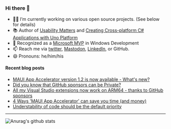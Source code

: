### Hi there 👋

- 👨‍💻 I’m currently working on various open source projects. (See below for details)
- 📚 Author of [Usability Matters](https://www.manning.com/books/usability-matters?a_aid=mrlacey) and [Creating Cross-platform C# Applications with Uno Platform](https://www.packtpub.com/product/creating-cross-platform-c-applications-with-uno-platform/9781801078498)
- 🏅 Recognized as a [Microsoft MVP](https://mvp.microsoft.com/en-us/PublicProfile/5001397?fullName=Matt%20Lacey) in Windows Development
- 📫 Reach me via [twitter](https://twitter.com/mrlacey), <a rel="me" href="https://fosstodon.org/@mrlacey">Mastodon</a>, [LinkedIn](https://www.linkedin.com/in/mrlacey), or GitHub.
- 😄 Pronouns: he/him/his

<!--
**mrlacey/mrlacey** is a ✨ _special_ ✨ repository because its `README.md` (this file) appears on your GitHub profile.

Here are some ideas to get you started:

- 🔭 I’m currently working on ...
- 🌱 I’m currently learning ...
- 👯 I’m looking to collaborate on ...
- 🤔 I’m looking for help with ...
- 💬 Ask me about ...
- 📫 How to reach me: ...
- 😄 Pronouns: ...
- ⚡ Fun fact: ...
-->

#### Recent blog posts
<!-- BLOG-POST-LIST:START -->
- [MAUI App Accelerator version 1.2 is now available - What&#39;s new?](https://www.mrlacey.com/2023/01/maui-app-accelerator-version-12-is-now.html)
- [Did you know that GitHub sponsors can be Private?](https://www.mrlacey.com/2023/01/did-you-know-that-github-sponsors-can.html)
- [All my Visual Studio extensions now work on ARM64 - thanks to GitHub sponsors](https://www.mrlacey.com/2023/01/all-my-visual-studio-extensions-now.html)
- [4 Ways &#39;MAUI App Accelerator&#39; can save you time &lpar;and money&rpar;](https://www.mrlacey.com/2023/01/4-ways-maui-app-accelerator-can-save.html)
- [Understability of code should be the default priority](https://www.mrlacey.com/2022/12/understability-of-code-should-be.html)
<!-- BLOG-POST-LIST:END -->

---

![Anurag's github stats](https://github-readme-stats.vercel.app/api?username=mrlacey&count_private=true&show_icons=true)
